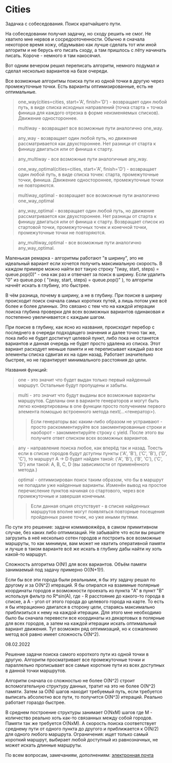 # Cities
Задачка с собеседования. Поиск кратчайшего пути.

На собеседовании получил задачку, но сходу решить не смог. 
Не хватило мне нервов и сосредооточенности. Обычно я сначала некоторое время хожу, 
обдумываю как лучше сделать тот или иной алгоритм и не берусь его писать сходу,
а там пришлось с лёту начинать писать. Короче - немного я там накосячил.

Вот одним вечером решил переписать алгоритм, немного подумал и сделал несколько 
вариантов на базе очереди.

Все возможные алгоритмы поиска пути из одной точки в другую через промежуточные 
точки. Есть варианты оптимизированные, есть не оптимальные.

> one_way(cities=cities, start='A', finish='D') - возвращает один любой путь,
    в виде списка исходных направлений (точка старта + точка финиша для каждого
    отрезка в форме неизменяемых списков). Движение одностороннее.
    
> multiway - возвращает все возможные пути аналогично one_way.

> any_way - возвращает один любой путь, но движение рассматривается как
    двухстороннее. Нет разници от старта к финишу двигаться или от финиша к
    старту.

> any_multiway - все возможные пути аналогичные any_way.

> one_way_optimal(cities=cities, start='A', finish='D') - возвращает один
    любой путь, в виде списка точек: старта, промежуточные точки, финиша.
    Движение одностороннее, промежуточные точки не повторяются.

> multiway_optimal - возвращает все возможные пути аналогично one_way_optimal

> any_way_optimal - возвращает один любой путь, но движение рассматривается
    как двухстороннее. Нет разницы от старта к финишу двигаться или от финиша к
    старту. Возвращает список из стартовой точки, промежуточных точек и
    конечной точки, промежуточные точки не повторяются.

> any_multiway_optimal - все возможные пути аналогично any_way_optimal.

Маленькая ремарка - алгоритмы работают "в ширину", это не идеальный вариант 
если хочется получить максимальную скорость. В каждом примере можно найти вот 
такую строку "(way, start, steps) = queue.pop(0)" - она как раз и отвечает за 
поиск в ширину. Если удалить "0" из queue.pop ( "(way, start, steps) = queue.pop()" ), 
то алгоритм начнёт искать в глубину, это быстрее. 

В чём разница, почему в ширину, а не в глубину. При поиске в ширину происходит
поиск сначала самых коротких путей, а лишь потом уже всё более и более длинных.
Это связано с тем что на каждой итерации поиска глубина проверки для всех 
возможных вариантов одинаковая и постепенно увеличивается с каждым шагом.

При поиске в глубину, как ясно из названия, происходит перебор с последнего в 
очереди подходящего значения и далее точно так же, пока либо не будет достигнут
целевой пункт, либо пока не останется вариантов и данная очередь не будет 
просто удалена из списка. Этот вариант расходует меньше памяти и не 
переписывает каждый раз все элементы списка сдвигая их на один назад. Работает 
значительно быстрее, но не гарантирует минимального расстояния до цели.

Названия функций:

> one - это значит что будет выдан только первый найденный маршрут. Остальные 
> будут пропущены и забыты. 

> multi - это значит что будут выданы все возможные варианты маршрутов. Сделаны 
> они в варианте генераторов и могут быть легко конвертированы в one функции 
> просто получением первого элемента помощью встроенного метода next(...<генератор>).
> > Если генераторы вас каким-либо образом не устраивают - просто 
> > раскомментируйте все закоментированные строки и наоборот - закомментируйте 
> > строку с yield. После этого вы получите ответ списком всех возможных вариантов. 

> any - направление поиска любое, как вперёд так и назад. Тоесть если в списке 
> городов будут дступны пункты ('A', 'B'), ('C', 'B'), ('D', 'C'), то маршрут 
> A -> D будет найден такой: ('A', 'B'), ('B', 'C'), ('C', 'D') или такой: A, B, 
> C, D (вы зависимости от применённого метода.)
 
> optimal - оптимизирован поиск таким образом, что бы в маршрут не попадали уже 
> найденные варианты. Изменён вывод на простое перечисление пунктов начиная со 
> стартового, через все промежуточные и завершая конечным.
> > Если данная опция отсутствует - в списке найденных маршрутов вполне могут 
> > появляться повторные посещения пройденных ранее точек, но уже иными путями.

По сути это решение: задачи коммивояжёра, в самом примитивном случае, без каких 
либо оптимизаций. Не забывайте что если вы решите загрузить в неё несколько
сотен городов и построить все возможные маршруты, то как минимум, вам может не
хватить оперативной памяти и лучше в таком варианте всё же искать в глубину 
дабы найти ну хоть какой-то маршрут.

Сложность алгоритма O(N!) для всех вариантов. Объём памяти занимаемый под 
задачу примерно O((N+1)!).

Если бы все эти города были реальными, я бы эту задачу решал по другому и за 
O(N^2) итераций. Я бы опирался на взаимные полярные координаты городов и 
возможности проехать из пункта "A" в пункт "B" используя фильтр по R*sin(A), 
где - R расстояние до какого-то города в списке, а A - угол от этого города до 
целевого города на карте. То есть я бы итерационно двигался в сторону цели, 
стараясь максимально приблизиться к нему на каждой итерации. Для этого мне 
необходимо было бы сначала перевести все координаты из декартовых в полярные 
для всех городов, а затем на каждой итерации искать оптимальный вариант 
движения. Тут возможен ряд оптимизаций, но к сожалению метод всё равно имеет 
сложность O(N^2).

08.02.2022

Решение задачи поиска самого короткого пути из одной точки в другую.
Алгоритм просматривает все промежуточные точки и параллельно прописывает
все самые короткие пути из всех доступных в данной точки маршрутов.

Алгоритм сначала со сложностью не более O(N^2) строит вспомогательную
структуру данных, тратит на это не более O(N^2) памяти. Затем за O(N) шагов
находит требуемый путь, если требуется выписать абсолютно все пути, то
получится O(N^3) итераций. Реально работает гораздо быстрее.

В среднем построение структуры занимает O(NxM) шагов где M - количество реально
хоть как-то связанных между собой городов. Памяти так же требуется O(NxM).
А скорость поиска соответствует среднему пути от одного пункта до другого и
приближается к O(N/2) для одного любого маршрута.
Ограничения: ищет только самый короткий маршрут, выбирает любой доступный
из равнозначных, не может искать длинные маршруты.

По всем вопросам, замечаниям, дополнениям: [электронная почта](mailto:zhss.83@yandex.ru)

